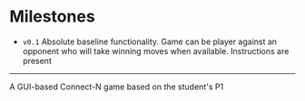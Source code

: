 # Milestones
- `v0.1` Absolute baseline functionality. Game can be player against an opponent who will take winning moves when available. 
Instructions are present
***
A GUI-based Connect-N game based on the student's P1
